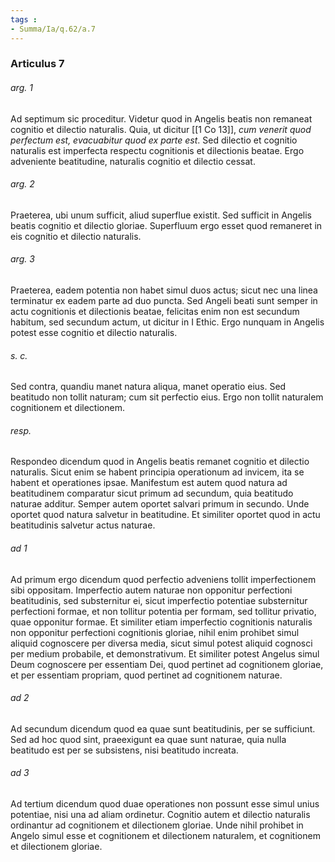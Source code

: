```yaml
---
tags : 
- Summa/Ia/q.62/a.7
---
```


### Articulus 7

###### arg. 1
Ad septimum sic proceditur. Videtur quod in Angelis beatis non remaneat cognitio et dilectio naturalis. Quia, ut dicitur [[1 Co 13]], *cum venerit quod perfectum est, evacuabitur quod ex parte est*. Sed dilectio et cognitio naturalis est imperfecta respectu cognitionis et dilectionis beatae. Ergo adveniente beatitudine, naturalis cognitio et dilectio cessat.

###### arg. 2
Praeterea, ubi unum sufficit, aliud superflue existit. Sed sufficit in Angelis beatis cognitio et dilectio gloriae. Superfluum ergo esset quod remaneret in eis cognitio et dilectio naturalis.

###### arg. 3
Praeterea, eadem potentia non habet simul duos actus; sicut nec una linea terminatur ex eadem parte ad duo puncta. Sed Angeli beati sunt semper in actu cognitionis et dilectionis beatae, felicitas enim non est secundum habitum, sed secundum actum, ut dicitur in I Ethic. Ergo nunquam in Angelis potest esse cognitio et dilectio naturalis.

###### s. c.
Sed contra, quandiu manet natura aliqua, manet operatio eius. Sed beatitudo non tollit naturam; cum sit perfectio eius. Ergo non tollit naturalem cognitionem et dilectionem.

###### resp.
Respondeo dicendum quod in Angelis beatis remanet cognitio et dilectio naturalis. Sicut enim se habent principia operationum ad invicem, ita se habent et operationes ipsae. Manifestum est autem quod natura ad beatitudinem comparatur sicut primum ad secundum, quia beatitudo naturae additur. Semper autem oportet salvari primum in secundo. Unde oportet quod natura salvetur in beatitudine. Et similiter oportet quod in actu beatitudinis salvetur actus naturae.

###### ad 1
Ad primum ergo dicendum quod perfectio adveniens tollit imperfectionem sibi oppositam. Imperfectio autem naturae non opponitur perfectioni beatitudinis, sed substernitur ei, sicut imperfectio potentiae substernitur perfectioni formae, et non tollitur potentia per formam, sed tollitur privatio, quae opponitur formae. Et similiter etiam imperfectio cognitionis naturalis non opponitur perfectioni cognitionis gloriae, nihil enim prohibet simul aliquid cognoscere per diversa media, sicut simul potest aliquid cognosci per medium probabile, et demonstrativum. Et similiter potest Angelus simul Deum cognoscere per essentiam Dei, quod pertinet ad cognitionem gloriae, et per essentiam propriam, quod pertinet ad cognitionem naturae.

###### ad 2
Ad secundum dicendum quod ea quae sunt beatitudinis, per se sufficiunt. Sed ad hoc quod sint, praeexigunt ea quae sunt naturae, quia nulla beatitudo est per se subsistens, nisi beatitudo increata.

###### ad 3
Ad tertium dicendum quod duae operationes non possunt esse simul unius potentiae, nisi una ad aliam ordinetur. Cognitio autem et dilectio naturalis ordinantur ad cognitionem et dilectionem gloriae. Unde nihil prohibet in Angelo simul esse et cognitionem et dilectionem naturalem, et cognitionem et dilectionem gloriae.

